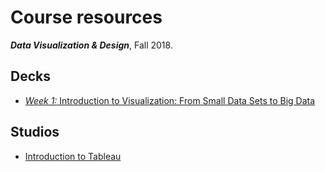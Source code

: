 # Course resources
***Data Visualization &amp; Design***, Fall 2018. 

## Decks
* [*Week 1:* Introduction to Visualization: From Small Data Sets to Big Data](https://github.com/emilyfuhrman/datavis_design/blob/master/2018_Fall/Decks/Week_01.pdf)

## Studios
* [Introduction to Tableau](https://github.com/emilyfuhrman/datavis_design/blob/master/2018_Summer/Studios/01_Introduction_to_Tableau.md)
